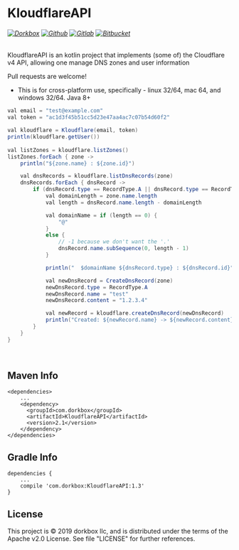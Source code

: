KloudflareAPI
=======

###### [![Dorkbox](https://badge.dorkbox.com/dorkbox.svg "Dorkbox")](https://git.dorkbox.com/dorkbox/KloudflareAPI) [![Github](https://badge.dorkbox.com/github.svg "Github")](https://github.com/dorkbox/KloudflareAPI) [![Gitlab](https://badge.dorkbox.com/gitlab.svg "Gitlab")](https://gitlab.com/dorkbox/KloudflareAPI) [![Bitbucket](https://badge.dorkbox.com/bitbucket.svg "Bitbucket")](https://bitbucket.org/dorkbox/KloudflareAPI)


KloudflareAPI is an kotlin project that implements (some of) the Cloudflare v4 API, allowing one manage DNS zones and user information

Pull requests are welcome!

- This is for cross-platform use, specifically - linux 32/64, mac 64, and windows 32/64. Java 8+
    
``` java
val email = "test@example.com"
val token = "ac1d3f45b51cc5d23e47aa4ac7c07b54d60f2"

val kloudflare = Kloudflare(email, token)
println(kloudflare.getUser())
        
val listZones = kloudflare.listZones()
listZones.forEach { zone ->
    println("${zone.name} : ${zone.id}")

    val dnsRecords = kloudflare.listDnsRecords(zone)
    dnsRecords.forEach { dnsRecord ->
        if (dnsRecord.type == RecordType.A || dnsRecord.type == RecordType.AAAA) {
            val domainLength = zone.name.length
            val length = dnsRecord.name.length - domainLength

            val domainName = if (length == 0) {
                "@"
            }
            else {
                // -1 because we don't want the '.'
                dnsRecord.name.subSequence(0, length - 1)
            }

            println("  $domainName ${dnsRecord.type} : ${dnsRecord.id}")

            val newDnsRecord = CreateDnsRecord(zone)
            newDnsRecord.type = RecordType.A
            newDnsRecord.name = "test"
            newDnsRecord.content = "1.2.3.4"

            val newRecord = kloudflare.createDnsRecord(newDnsRecord)
            println("Created: ${newRecord.name} -> ${newRecord.content}")
        }
    }
}
```

&nbsp; 
&nbsp; 

Maven Info
---------
```
<dependencies>
    ...
    <dependency>
      <groupId>com.dorkbox</groupId>
      <artifactId>KloudflareAPI</artifactId>
      <version>2.1</version>
    </dependency>
</dependencies>
```

Gradle Info
---------
````
dependencies {
    ...
    compile 'com.dorkbox:KloudflareAPI:1.3'
}
````

License
---------
This project is © 2019 dorkbox llc, and is distributed under the terms of the Apache v2.0 License. See file "LICENSE" for further references.

